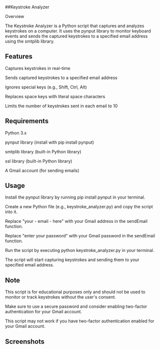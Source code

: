 ##Keystroke Analyzer

Overview

The Keystroke Analyzer is a Python script that captures and analyzes keystrokes on a computer. It uses the pynput library to monitor keyboard events and sends the captured keystrokes to a specified email address using the smtplib library.


## Features

Captures keystrokes in real-time

Sends captured keystrokes to a specified email address

Ignores special keys (e.g., Shift, Ctrl, Alt)

Replaces space keys with literal space characters

Limits the number of keystrokes sent in each email to 10
## Requirements

Python 3.x

pynput library (install with pip install pynput)

smtplib library (built-in Python library)

ssl library (built-in Python library)

A Gmail account (for sending emails)
## Usage

Install the pynput library by running pip install pynput in your terminal.

Create a new Python file (e.g., keystroke_analyzer.py) and copy the script into it.

Replace "your - email - here" with your Gmail address in the sendEmail function.

Replace "enter your password" with your Gmail password in the sendEmail function.

Run the script by executing python keystroke_analyzer.py in your terminal.

The script will start capturing keystrokes and sending them to your specified email address.
## Note

This script is for educational purposes only and should not be used to monitor or track keystrokes without the user's consent.

Make sure to use a secure password and consider enabling two-factor authentication for your Gmail account.

This script may not work if you have two-factor authentication enabled for your Gmail account.
## Screenshots

